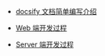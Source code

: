 - [docsify 文档简单编写介绍](/develop/docsify)

- [Web 端开发过程](/develop/web)

- [Server 端开发过程](/develop/server)
